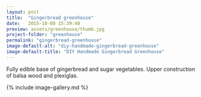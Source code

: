 ```yaml
---
layout: post
title:  "Gingerbread greenhouse"
date:   2015-10-08 15:39:40
preview: assets/greenhouse/thumb.jpg
project-folder: "greenhouse"
permalink: "gingerbread-greenhouse"
image-default-alt: "diy-handmade-gingerbread-greenhouse"
image-default-title: "DIY Handmade Gingerbread Greenhouse"
---
```


Fully edible base of gingerbread and sugar vegetables. Upper construction of balsa wood and plexiglas.

{% include image-gallery.md %}

